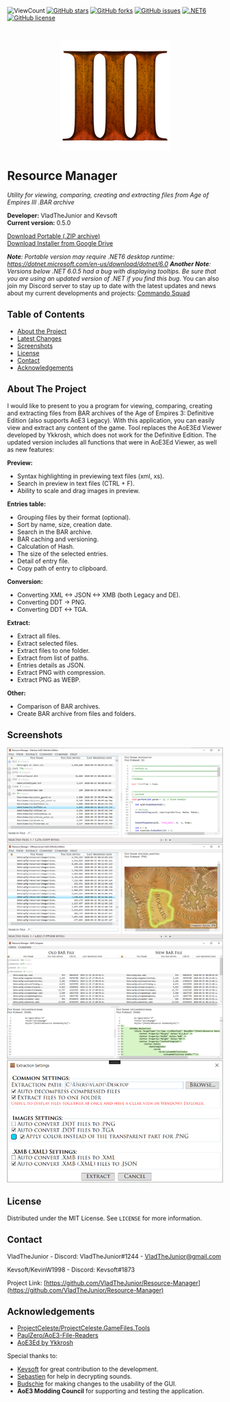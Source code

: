 ![ViewCount](https://views.whatilearened.today/views/github/VladTheJunior/Resource-Manager.svg)
[![GitHub stars](https://img.shields.io/github/stars/VladTheJunior/Resource-Manager)](https://github.com/VladTheJunior/Resource-Manager/stargazers)
[![GitHub forks](https://img.shields.io/github/forks/VladTheJunior/Resource-Manager)](https://github.com/VladTheJunior/Resource-Manager/network)
[![GitHub issues](https://img.shields.io/github/issues/VladTheJunior/Resource-Manager)](https://github.com/VladTheJunior/Resource-Manager/issues)
[![.NET6](https://github.com/KevinW1998/Resource-Manager/actions/workflows/dotnet6.yml/badge.svg)](https://github.com/KevinW1998/Resource-Manager/actions/workflows/dotnet6.yml)
[![GitHub license](https://img.shields.io/github/license/VladTheJunior/Resource-Manager)](https://github.com/VladTheJunior/Resource-Manager/blob/master/LICENSE)
<!-- PROJECT LOGO -->
<br />
<p align="center">
  <a href="https://github.com/VladTheJunior/Resource-Manager">
    <img src="Images/Icon.png" alt="Logo">
  </a>
</p>

# Resource Manager

*Utility for viewing, comparing, creating and extracting files from Age of Empires III .BAR archive*

**Developer:** VladTheJunior and Kevsoft<br />
**Current version:** 0.5.0<br />

[Download Portable (.ZIP archive)](https://github.com/VladTheJunior/RecourceManagerUpdates/archive/refs/heads/master.zip)<br />
[Download Installer from Google Drive](https://drive.google.com/file/d/1U7943hyNaG3yTmDMHn3XDndf_hkhV5Ee/view?usp=sharing)<br />

*__Note__: Portable version may require .NET6 desktop runtime: https://dotnet.microsoft.com/en-us/download/dotnet/6.0*
*__Another Note__: Versions below .NET 6.0.5 had a bug with displaying tooltips. Be sure that you are using an updated version of .NET if you find this bug.*
You can also join my Discord server to stay up to date with the latest updates and news about my current developments and projects: [Commando Squad](https://discord.gg/egcZRKgj4q)

## Table of Contents
* [About the Project](#about-the-project)
* [Latest Changes](#latest-changes)
* [Screenshots](#screenshots)
* [License](#license)
* [Contact](#contact)
* [Acknowledgements](#acknowledgements)

<!-- ABOUT THE PROJECT -->
## About The Project

I would like to present to you a program for viewing, comparing, creating and extracting files from BAR archives of the Age of Empires 3: Definitive Edition (also supports AoE3 Legacy). With this application, you can easily view and extract any content of the game. Tool replaces the AoE3Ed Viewer developed by Ykkrosh, which does not work for the Definitive Edition.
The updated version includes all functions that were in AoE3Ed Viewer, as well as new features:

**Preview:**
* Syntax highlighting in previewing text files (xml, xs).
* Search in preview in text files (CTRL + F).
* Ability to scale and drag images in preview.

**Entries table:**
* Grouping files by their format (optional).
* Sort by name, size, creation date.
* Search in the BAR archive.
* BAR caching and versioning.
* Calculation of Hash.
* The size of the selected entries.
* Detail of entry file.
* Copy path of entry to clipboard.

**Conversion:**
* Converting XML <-> JSON <-> XMB (both Legacy and DE).
* Converting DDT -> PNG.
* Converting DDT <-> TGA.

**Extract:**
* Extract all files.
* Extract selected files.
* Extract files to one folder.
* Extract from list of paths.
* Entries details as JSON.
* Extract PNG with compression.
* Extract PNG as WEBP.

**Other:**
* Comparison of BAR archives.
* Create BAR archive from files and folders.

## Screenshots

![](Images/1.PNG)
![](Images/2.PNG)
![](Images/3.PNG)
![](Images/4.PNG)

<!-- LICENSE -->
## License

Distributed under the MIT License. See `LICENSE` for more information.



<!-- CONTACT -->
## Contact

VladTheJunior - Discord: VladTheJunior#1244 - VladTheJunior@gmail.com

Kevsoft/KevinW1998 - Discord: Kevsoft#1873

Project Link: [https://github.com/VladTheJunior/Resource-Manager](https://github.com/VladTheJunior/Resource-Manager)



<!-- ACKNOWLEDGEMENTS -->
## Acknowledgements
* [ProjectCeleste/ProjectCeleste.GameFiles.Tools](https://github.com/ProjectCeleste/ProjectCeleste.GameFiles.Tools)
* [PaulZero/AoE3-File-Readers](https://github.com/PaulZero/AoE3-File-Readers)
* [AoE3Ed by Ykkrosh](http://games.build-a.com/aoe3/files/)

Special thanks to:
* [Kevsoft](https://kevsoft.io/) for great contribution to the development.
* [Sebastien](https://github.com/systematicskid) for help in decrypting sounds.
* [Budschie](https://github.com/Budschie) for making changes to the usability of the GUI.
* __**AoE3 Modding Council**__ for supporting and testing the application.
